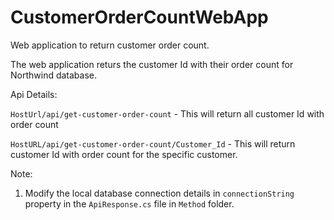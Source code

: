 # CustomerOrderCountWebApp
Web application to return customer order count.

The web application returs the customer Id with their order count for Northwind database.

Api Details:

`HostUrl/api/get-customer-order-count` - This will return all customer Id with order count

`HostURL/api/get-customer-order-count/Customer_Id` - This will return customer Id with order count for the specific customer.

Note:
1. Modify the local database connection details in `connectionString` property in the `ApiResponse.cs` file in `Method` folder.
